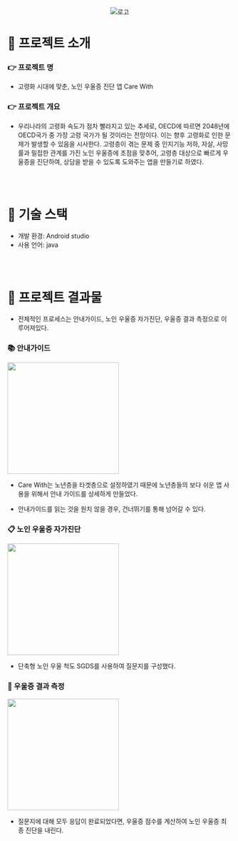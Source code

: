 <div align=center>
  
  ![로고](https://user-images.githubusercontent.com/84820008/208080797-1abb7ffe-f439-49fa-84d4-b5913d07941b.png)
  
</div>

#  🌿 프로젝트 소개

### 👉 프로젝트 명

- 고령화 시대에 맞춘, 노인 우울증 진단 앱 Care With

### 👉 프로젝트 개요

- 우리나라의 고령화 속도가 점차 빨라지고 있는 추세로, OECD에 따르면 2048년에 OECD국가 중 가장 고령 국가가 될 것이라는 전망이다. 이는 향후 고령화로 인한 문제가 발생할 수 있음을 시사한다. 고령층이 겪는 문제 중 인지기능 저하, 자살, 사망률과 밀접한 관계를 가진 노인 우울증에 초점을 맞추어, 고령층 대상으로 빠르게 우울증을 진단하여, 상담을 받을 수 있도록 도와주는 앱을 만들기로 하였다.

<br/>
<br/>

#  🔨 기술 스택

- 개발 환경: Android studio
- 사용 언어: java

<br/>
<br/>

# 🎁 프로젝트 결과물

- 전체적인 프로세스는 안내가이드, 노인 우울증 자가진단, 우울증 결과 측정으로 이루어져있다.
  

### 📚 안내가이드
<img src="https://user-images.githubusercontent.com/84820008/208084387-a1c8753d-5310-4c19-9694-89031eeb375f.png" width="250"/>


- Care With는 노년층을 타겟층으로 설정하였기 때문에 노년층들의 보다 쉬운 앱 사용을 위해서 안내 가이드를 상세하게 만들었다. 

- 안내가이드를 읽는 것을 원치 않을 경우, 건너뛰기를 통해 넘어갈 수 있다.  

### 📋 노인 우울증 자가진단
<img src="https://user-images.githubusercontent.com/84820008/208087670-f17c99b2-ffc3-48b6-a9aa-13eb1b9dcb3a.png" width="250"/>


- 단축형 노인 우울 척도 SGDS를 사용하여 질문지를 구성했다.  

### 🚩 우울증 결과 측정
<img src="https://user-images.githubusercontent.com/84820008/208088375-68c22060-1d8c-489f-8d17-f253a7a0bde3.png" width="250"/>


- 질문지에 대해 모두 응답이 완료되었다면, 우울증 점수를 계산하여 노인 우울증 최종 진단을 내린다.
